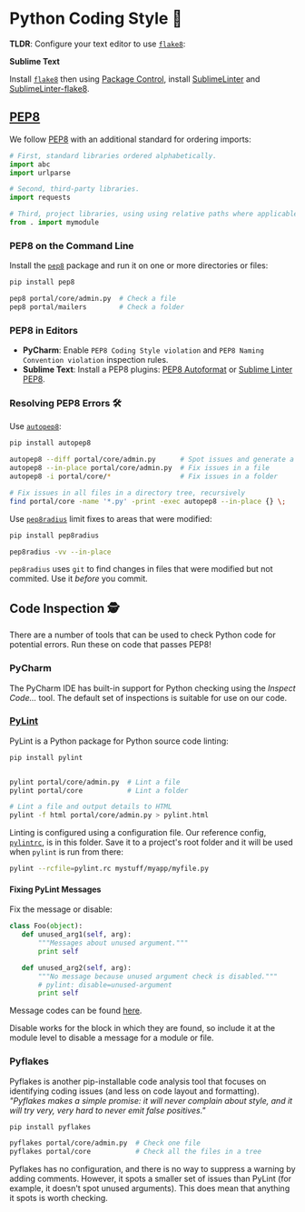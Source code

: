 # Python Coding Style 🐍

**TLDR**: Configure your text editor to use [`flake8`](https://flake8.readthedocs.org/en/latest/):

**Sublime Text**

Install [`flake8`](https://flake8.readthedocs.org/en/latest/#quickstart) then
using [Package Control](https://packagecontrol.io/installation),
install [SublimeLinter](http://www.sublimelinter.com/en/latest/installation.html)
and [SublimeLinter-flake8](https://github.com/SublimeLinter/SublimeLinter-flake8).

## [PEP8](https://www.python.org/dev/peps/pep-0008/)

We follow [PEP8](http://www.python.org/dev/peps/pep-0008/) with an additional
standard for ordering imports:

```python
# First, standard libraries ordered alphabetically.
import abc
import urlparse

# Second, third-party libraries.
import requests

# Third, project libraries, using using relative paths where applicable.
from . import mymodule
```

### PEP8 on the Command Line

Install the [`pep8`](https://pypi.python.org/pypi/pep8) package and run it on
one or more directories or files:

```bash
pip install pep8

pep8 portal/core/admin.py  # Check a file
pep8 portal/mailers        # Check a folder
```

### PEP8 in Editors

* **PyCharm**: Enable `PEP8 Coding Style violation` and `PEP8 Naming Convention violation`
  inspection rules.
* **Sublime Text**: Install a PEP8 plugins: [PEP8 Autoformat](https://packagecontrol.io/packages/Python%20PEP8%20Autoformat) or
  [Sublime Linter PEP8](https://packagecontrol.io/packages/SublimeLinter-pep8).

### Resolving PEP8 Errors 🛠

Use [`autopep8`](https://pypi.python.org/pypi/autopep8):

```bash
pip install autopep8

autopep8 --diff portal/core/admin.py      # Spot issues and generate a diff
autopep8 --in-place portal/core/admin.py  # Fix issues in a file
autopep8 -i portal/core/*                 # Fix issues in a folder

# Fix issues in all files in a directory tree, recursively
find portal/core -name '*.py' -print -exec autopep8 --in-place {} \;
```

Use [`pep8radius`](https://pypi.python.org/pypi/pep8radius) limit fixes to areas
that were modified:

```bash
pip install pep8radius

pep8radius -vv --in-place
```

`pep8radius` uses `git` to find changes in files that were modified but not
commited. Use it *before* you commit.

## Code Inspection 🕵

There are a number of tools that can be used to check Python code for potential
errors. Run these on code that passes PEP8!

### PyCharm

The PyCharm IDE has built-in support for Python checking using the *Inspect
Code...* tool. The default set of inspections is suitable for use on our code.

### [PyLint](https://docs.pylint.org/)

PyLint is a Python package for Python source code linting:

```bash
pip install pylint


pylint portal/core/admin.py  # Lint a file
pylint portal/core           # Lint a folder

# Lint a file and output details to HTML
pylint -f html portal/core/admin.py > pylint.html
```

Linting is configured using a configuration file. Our reference config,
[`pylintrc`](./pylintrc), is in this folder. Save it to a project's root folder
and it will be used when `pylint` is run from there:

```bash
pylint --rcfile=pylint.rc mystuff/myapp/myfile.py
```

#### Fixing PyLint Messages

Fix the message or disable:

```python
class Foo(object):
   def unused_arg1(self, arg):
       """Messages about unused argument."""
       print self

   def unused_arg2(self, arg):
       """No message because unused argument check is disabled."""
       # pylint: disable=unused-argument
       print self
```

Message codes can be found [here](http://pylint-messages.wikidot.com/all-codes).

Disable works for the block in which they are found, so include it at the module
level to disable a message for a module or file.

### Pyflakes

Pyflakes is another pip-installable code analysis tool that focuses on
identifying coding issues (and less on code layout and formatting). _"Pyflakes
makes a simple promise: it will never complain about style, and it will try
very, very hard to never emit false positives."_

```bash
pip install pyflakes

pyflakes portal/core/admin.py  # Check one file
pyflakes portal/core           # Check all the files in a tree
```

Pyflakes has no configuration, and there is no way to suppress a warning by
adding comments. However, it spots a smaller set of issues than PyLint (for
example, it doesn't spot unused arguments). This does mean that anything it
spots is worth checking.